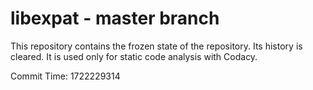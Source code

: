 # libexpat - master branch

This repository contains the frozen state of the repository.
Its history is cleared. It is used only for static code
analysis with Codacy.

Commit Time: 1722229314